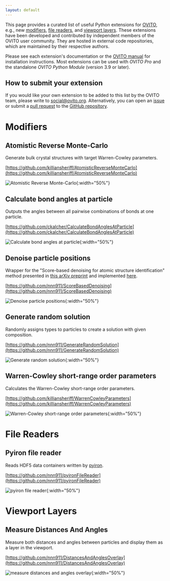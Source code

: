 ```yaml
---
layout: default
---
```


This page provides a curated list of useful Python extensions for [OVITO](https://www.ovito.org/), e.g., new [modifiers](https://ovito.org/docs/dev/python/introduction/custom_modifiers.html), [file readers](https://ovito.org/docs/dev/python/introduction/custom_file_readers.html), and [viewport layers](https://ovito.org/docs/dev/python/introduction/custom_overlays.html). These extensions have been developed and contributed by independent members of the OVITO user community. They are hosted in external code repositories, which are maintained by their respective authors.

Please see each extension's documentation or the [OVITO manual](https://ovito.org/docs/dev/reference/pipelines/modifiers/python_script.html#installing-python-based-extensions-for-ovito-with-pip) for installation instructions. Most extensions can be used with *OVITO Pro* and the standalone *OVITO Python Module* (version 3.9 or later). 

## How to submit your extension

If you would like your own extension to be added to this list by the OVITO team, please write to [social@ovito.org](mailto:social@ovito.org). Alternatively, you can open an [issue](https://github.com/ovito-org/extensions-contrib-page/issues) or submit a [pull request](https://github.com/ovito-org/extensions-contrib-page/pulls) to the [GitHub repository](https://github.com/ovito-org/extensions-contrib-page).

# Modifiers

## Atomistic Reverse Monte-Carlo

Generate bulk crystal structures with target Warren-Cowley parameters.

[https://github.com/killiansheriff/AtomisticReverseMonteCarlo](https://github.com/killiansheriff/AtomisticReverseMonteCarlo)

![Atomistic Reverse Monte-Carlo](./media/modifier/atomisticReverseMonteCarlo.png){:width="50%"}

## Calculate bond angles at particle

Outputs the angles between all pairwise combinations of bonds at one particle.

[https://github.com/ckalcher/CalculateBondAnglesAtParticle](https://github.com/ckalcher/CalculateBondAnglesAtParticle)

![Calculate bond angles at particle](./media/modifier/calculateBondAnglesAtParticleModifier.png){:width="50%"}

## Denoise particle positions

Wrapper for the "Score-based denoising for atomic structure identification" method presented in [this arXiv preprint](https://arxiv.org/abs/2212.02421) and implemented [here](https://github.com/LLNL/graphite/).

[https://github.com/nnn911/ScoreBasedDenoising](https://github.com/nnn911/ScoreBasedDenoising)

![Denoise particle positions](./media/modifier/scoreBasedDenoising.png){:width="50%"}

## Generate random solution

Randomly assigns types to particles to create a solution with given composition.

[https://github.com/nnn911/GenerateRandomSolution](https://github.com/nnn911/GenerateRandomSolution)

![Generate random solution](./media/modifier/generateRandomSolution.png){:width="50%"}

## Warren-Cowley short-range order parameters

Calculates the Warren-Cowley short-range order parameters.

[https://github.com/killiansheriff/WarrenCowleyParameters](https://github.com/killiansheriff/WarrenCowleyParameters)

![Warren-Cowley short-range order parameters](./media/modifier/warrenCowleySRO.png){:width="50%"}

# File Readers

## Pyiron file reader

Reads HDF5 data containers written by [pyiron](https://pyiron.org/).

[https://github.com/nnn911/pyironFileReader](https://github.com/nnn911/pyironFileReader)

![pyiron file reader](./media/fileReader/pyironFileReader.png){:width="50%"}

# Viewport Layers

## Measure Distances And Angles

Measure both distances and angles between particles and display them as a layer in the viewport.

[https://github.com/nnn911/DistancesAndAnglesOverlay](https://github.com/nnn911/DistancesAndAnglesOverlay)

![measure distances and angles overlay](./media/viewportLayers/measureDistancesAndAngles.png){:width="50%"}

